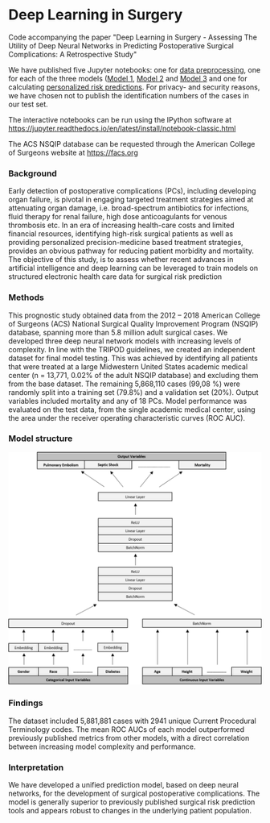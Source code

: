 # Deep Learning in Surgery
Code accompanying the paper "Deep Learning in Surgery - Assessing The Utility of Deep Neural Networks in Predicting Postoperative Surgical Complications: A Retrospective Study"

We have published five Jupyter notebooks: one for [data preprocessing](https://github.com/alexbonde/NSQIP/blob/main/NSQIP_data_cleaning.ipynb), one for each of the three models ([Model 1](https://github.com/alexbonde/NSQIP/blob/main/NSQIP_model_1.ipynb), [Model 2](https://github.com/alexbonde/NSQIP/blob/main/NSQIP_model_2.ipynb) and [Model 3](https://github.com/alexbonde/NSQIP/blob/main/NSQIP_model_3.ipynb) and one for calculating [personalized risk predictions](https://github.com/alexbonde/NSQIP/blob/main/NSQIP_personalized_risk_prediction.ipynb). 
For privacy- and security reasons, we have chosen not to publish the identification numbers of the cases in our test set.

The interactive notebooks can be run using the IPython software at https://jupyter.readthedocs.io/en/latest/install/notebook-classic.html

The ACS NSQIP database can be requested through the American College of Surgeons website at https://facs.org

### Background
Early detection of postoperative complications (PCs), including developing organ failure, is pivotal in engaging targeted treatment strategies aimed at attenuating organ damage, i.e. broad-spectrum antibiotics for infections, fluid therapy for renal failure, high dose anticoagulants for venous thrombosis etc. In an era of increasing health-care costs and limited financial resources, identifying high-risk surgical patients as well as providing personalized precision-medicine based treatment strategies, provides an
obvious pathway for reducing patient morbidity and mortality. The objective of this study, is to assess whether recent advances in artificial intelligence and deep learning can be leveraged to train models on structured electronic health care data for surgical risk prediction

### Methods
This prognostic study obtained data from the 2012 – 2018 American College of Surgeons (ACS) National Surgical Quality Improvement Program (NSQIP) database, spanning more than 5.8 million adult surgical cases. We developed three deep neural network models with increasing levels of complexity. In line with the TRIPOD guidelines, we created an independent dataset for final model testing. This was achieved by identifying all patients that were treated at a large Midwestern United States academic medical center (n = 13,771, 0.02% of the adult NSQIP database) and excluding them from the base dataset. The remaining 5,868,110 cases (99,08 %) were randomly split into a training set (79.8%) and a validation set (20%). Output variables included mortality and any of 18 PCs. Model performance was evaluated on the test data, from the single academic medical center, using the area under the receiver operating characteristic curves (ROC AUC). 

### Model structure
![alt text](https://github.com/alexbonde/NSQIP/blob/main/model_structure.png?raw=true)

### Findings
The dataset included 5,881,881 cases with 2941 unique Current Procedural Terminology codes. The mean ROC AUCs of each model outperformed previously published metrics from other models, with a direct correlation between increasing model complexity and performance.

### Interpretation
We have developed a unified prediction model, based on deep neural networks, for the development of surgical postoperative complications. The model is generally superior
to previously published surgical risk prediction tools and appears robust to changes in the underlying patient population.

